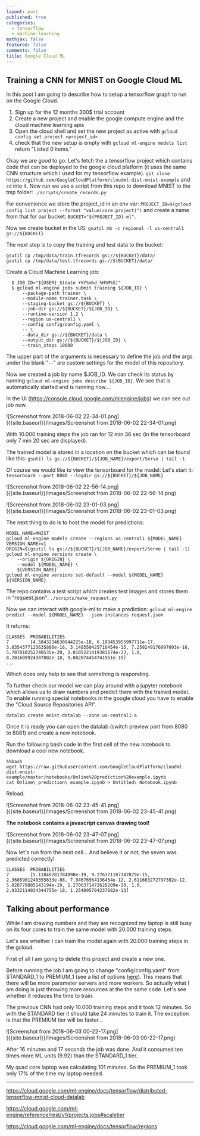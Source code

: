 ```yaml
---
layout: post
published: true
categories:
  - tensorflow
  - machine-learning
mathjax: false
featured: false
comments: false
title: Google Cloud ML
---
```

## Training a CNN for MNIST on Google Cloud ML

In this post I am going to describe how to setup a tensorflow graph to run on the Google Cloud.

1. Sign up for the 12 months 300$ trial account
2. Create a new project and enable the google compute engine and the cloud machine learning apis
3. Open the cloud shell and set the new project as active with `gcloud config set project <project_id>`
4. check that the new setup is empty with `gcloud ml-engine models list` return "Listed 0 items."

Okay we are good to go. Let's fetch the a tensorflow project which contains code that can be deployed to the google cloud platform (it uses the same CNN structure which I used for my tensorflow example).
`git clone https://github.com/GoogleCloudPlatform/cloudml-dist-mnist-example` and `cd` into it.
Now run we use a script from this repo to download MNIST to the tmp folder: `./scripts/create_records.py`


For convenience we store the project_id in an env var: `PROJECT_ID=$(gcloud config list project --format "value(core.project)")` and create a name from that for our bucket: `BUCKET="${PROJECT_ID}-ml"`.

Now we create bucket in the US: `gsutil mb -c regional -l us-central1 gs://${BUCKET}`

The next step is to copy the training and test data to the bucket:
```
gsutil cp /tmp/data/train.tfrecords gs://${BUCKET}/data/
gsutil cp /tmp/data/test.tfrecords gs://${BUCKET}/data/
```

Create a Cloud Machine Learning job:
```
  $ JOB_ID="${USER}_$(date +%Y%m%d_%H%M%S)"
  $ gcloud ml-engine jobs submit training ${JOB_ID} \
      --package-path trainer \
      --module-name trainer.task \
      --staging-bucket gs://${BUCKET} \
      --job-dir gs://${BUCKET}/${JOB_ID} \
      --runtime-version 1.2 \
      --region us-central1 \
      --config config/config.yaml \
      -- \
      --data_dir gs://${BUCKET}/data \
      --output_dir gs://${BUCKET}/${JOB_ID} \
      --train_steps 10000
  ```
  
  The upper part of the arguments is necessary to define the job and the args under the blank "--" are custom settings for the model of this repository.
  
  Now we created a job by name $JOB_ID. We can check its status by running `gcloud ml-engine jobs describe ${JOB_ID}`. We see that is automatically started and is running now...
  
  In the UI (https://console.cloud.google.com/mlengine/jobs) we can see out job now.
  
  ![Screenshot from 2018-06-02 22-34-01.png]({{site.baseurl}}/images/Screenshot from 2018-06-02 22-34-01.png)
  
With 10.000 training steps the job ran for 12 min 36 sec (in the tensorboard only 7 min 20 sec are displayed).

The trained model is stored in a location on the bucket which can be found like this:
`gsutil ls gs://${BUCKET}/${JOB_NAME}/export/Servo | tail -1`

Of course we would like to view the tensorboard for the model:
Let's start it: `tensorboard --port 8080 --logdir gs://${BUCKET}/${JOB_NAME}`

![Screenshot from 2018-06-02 22-56-14.png]({{site.baseurl}}/images/Screenshot from 2018-06-02 22-56-14.png)

![Screenshot from 2018-06-02 23-01-03.png]({{site.baseurl}}/images/Screenshot from 2018-06-02 23-01-03.png)


The next thing to do is to host the model for predictions:

```
MODEL_NAME=MNIST
gcloud ml-engine models create --regions us-central1 ${MODEL_NAME}
VERSION_NAME=v1
ORIGIN=$(gsutil ls gs://${BUCKET}/${JOB_NAME}/export/Servo | tail -1)
gcloud ml-engine versions create \
    --origin ${ORIGIN} \
    --model ${MODEL_NAME} \
    ${VERSION_NAME}
gcloud ml-engine versions set-default --model ${MODEL_NAME} ${VERSION_NAME}
```

The repo contains a test script which creates test images and stores them in "request.json":
`./scripts/make_request.py`

Now we can interact with google-ml to make a prediction:
`gcloud ml-engine predict --model ${MODEL_NAME} --json-instances request.json`

It returns: 

```
CLASSES  PROBABILITIES
7        [4.5843234630944225e-18, 6.193453955997711e-17, 3.8354377123635806e-16, 3.148550425710454e-15, 7.259249176097093e-16, 5.707018252740535e-20, 2.0105221419381174e-23, 1.0, 8.201609924387802e-18, 9.082074454741951e-15]
...
```

Which does only help to see that something is responding.


To further check our model we can play around with a jupyter notebook which allows us to draw numbers and predict them with the trained model.
To enable running special notebooks in the google cloud you have to enable the "Cloud Source Repositories API".

`datalab create mnist-datalab --zone us-central1-a`

Once it is ready you can open the datalab (switch preview port from 8080 to 8081) and create a new notebook.


Run the following bash code in the first cell of the new notebook to download a cool new notebook.
```
%%bash
wget https://raw.githubusercontent.com/GoogleCloudPlatform/cloudml-dist-mnist-example/master/notebooks/Online%20prediction%20example.ipynb
cat Online\ prediction\ example.ipynb > Untitled\ Notebook.ipynb
```

Reload.

![Screenshot from 2018-06-02 23-45-41.png]({{site.baseurl}}/images/Screenshot from 2018-06-02 23-45-41.png)

**The notebook contains a javascript canvas drawing tool!**

![Screenshot from 2018-06-02 23-47-07.png]({{site.baseurl}}/images/Screenshot from 2018-06-02 23-47-07.png)


Now let's run from the next cell... And believe it or not, the seven was predicted correctly!

```
CLASSES  PROBABILITIES
7        [5.11849281784098e-19, 9.276371107347879e-15, 2.3685901240355633e-08, 7.94676564136454e-12, 2.611663272797382e-12, 5.828779885143194e-19, 1.2706371472628209e-20, 1.0, 2.9332114034344755e-18, 1.254095704237082e-13]
```

## Talking about performance

While I am drawing numbers and they are recognized my laptop is still busy on its four cores to train the same model with 20.000 training steps.

Let's see whether I can train the model again with 20.000 training steps in the gcloud.

First of all I am going to delete this project and create a new one.

Before running the job I am going to change "config/config.yaml" from STANDARD_1 to PREMIUM_1 (see a list of options [here](https://cloud.google.com/ml-engine/reference/rest/v1/projects.jobs#scaletier)). This means that there will be more parameter servers and more workers. So actually what I am doing is just throwing more resources at the the same code. Let's see whether it reduces the time to train. 

The previous CNN had only 10.000 training steps and it took 12 minutes. So with the STANDARD tier it should take 24 minutes to train it. The exception is that the PREMIUM tier will be faster...

![Screenshot from 2018-06-03 00-22-17.png]({{site.baseurl}}/images/Screenshot from 2018-06-03 00-22-17.png)

After 16 minutes and 17 seconds the job was done. And it consumed ten times more ML units (9.92) than the STANDARD_1 tier.

My quad core laptop was calculating 101 minutes. So the PREMIUM_1 took only 17% of the time my laptop needed. 

---
https://cloud.google.com/ml-engine/docs/tensorflow/distributed-tensorflow-mnist-cloud-datalab

https://cloud.google.com/ml-engine/reference/rest/v1/projects.jobs#scaletier

https://cloud.google.com/ml-engine/docs/tensorflow/regions
